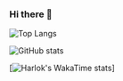 ### Hi there 👋

![Top Langs](https://github-readme-stats.vercel.app/api/top-langs/?username=mamur-rezeki&layout=compact)

![GitHub stats](https://github-readme-stats.vercel.app/api?username=mamur-rezeki&show_icons=true&theme=github_dark_dimmed)

[![Harlok's WakaTime stats](https://github-readme-stats.vercel.app/api/wakatime?username=mamur_rezeki)]
